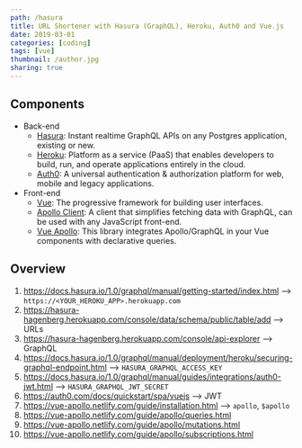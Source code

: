 ```yaml
---
path: /hasura
title: URL Shortener with Hasura (GraphQL), Heroku, Auth0 and Vue.js
date: 2019-03-01
categories: [coding]
tags: [vue]
thumbnail: /author.jpg
sharing: true
---
```


## Components

* Back-end
  * [Hasura](https://hasura.io/): Instant realtime GraphQL APIs on any Postgres application, existing or new.
  * [Heroku](https://www.heroku.com/home): Platform as a service (PaaS) that enables developers to build, run, and operate applications entirely in the cloud.
  * [Auth0](https://auth0.com/): A universal authentication & authorization platform for web, mobile and legacy applications.
* Front-end
  * [Vue](https://vuejs.org/): The progressive framework for building user interfaces.
  * [Apollo Client](https://www.apollographql.com/docs/react/): A client that simplifies fetching data with GraphQL, can be used with any JavaScript front-end. 
  * [Vue Apollo](https://vue-apollo.netlify.com/): This library integrates Apollo/GraphQL in your Vue components with declarative queries.

## Overview

1. https://docs.hasura.io/1.0/graphql/manual/getting-started/index.html --> `https://<YOUR_HEROKU_APP>.herokuapp.com`
2. https://hasura-hagenberg.herokuapp.com/console/data/schema/public/table/add --> URLs
3. https://hasura-hagenberg.herokuapp.com/console/api-explorer --> GraphQL
4. https://docs.hasura.io/1.0/graphql/manual/deployment/heroku/securing-graphql-endpoint.html --> `HASURA_GRAPHQL_ACCESS_KEY`
5. https://docs.hasura.io/1.0/graphql/manual/guides/integrations/auth0-jwt.html --> `HASURA_GRAPHQL_JWT_SECRET`
6. https://auth0.com/docs/quickstart/spa/vuejs --> JWT
7. https://vue-apollo.netlify.com/guide/installation.html --> `apollo`, `$apollo`
8. https://vue-apollo.netlify.com/guide/apollo/queries.html
9. https://vue-apollo.netlify.com/guide/apollo/mutations.html
10. https://vue-apollo.netlify.com/guide/apollo/subscriptions.html

